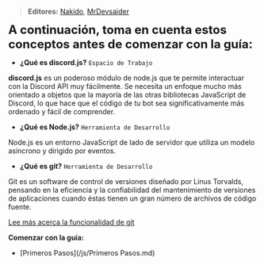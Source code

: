 
> **<i class="fas fa-users"></i> Editores:** [Nakido](https://github.com/Nakido), [MrDevsaider](https://github.com/MrDevsaider)

<font size=5> **A continuación, toma en cuenta estos conceptos antes de comenzar con la guía:** </font>

* **¿Qué es discord.js?** `Espacio de Trabajo`

**discord.js** es un poderoso módulo de node.js que te permite interactuar con la Discord API muy fácilmente. Se necesita un enfoque mucho más orientado a objetos que la mayoría de las otras bibliotecas JavaScript de Discord, lo que hace que el código de tu bot sea significativamente más ordenado y fácil de comprender.

* **¿Qué es Node.js?** `Herramienta de Desarrollo`

Node.js es un entorno JavaScript de lado de servidor que utiliza un modelo asíncrono y dirigido por eventos.

* **¿Qué es git?** `Herramienta de Desarrollo`

Git es un software de control de versiones diseñado por Linus Torvalds, pensando en la eficiencia y la confiabilidad del mantenimiento de versiones de aplicaciones cuando éstas tienen un gran número de archivos de código fuente.

[Lee más acerca la funcionalidad de git](https://git-scm.com/book/es/v1/Empezando-Fundamentos-de-Git)

**<i class="fas fa-arrow-circle-right"></i> Comenzar con la guía:**
* [Primeros Pasos](/js/Primeros Pasos.md)
